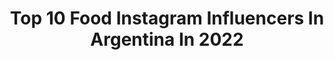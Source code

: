 ---
title: Top 10 Food Instagram Influencers In Argentina In 2022
description: >-
  Find top food Instagram influencers in Argentina in 2022. Most popular hashtags: #chocolate #foodporn #argentina #comida.
platform: Instagram
hits: 227
text_top: See the top-rated Instagram profiles on inBeat.
text_bottom: Our database has 227 Instagram influencers like this in Argentina for you to collaborate.
profiles:
  - username: "diego_bartaburu"
    fullname: >-
      Diego Bartaburu
    bio: >-
      Baterista de No Te Va Gustar. Foodie. @notevagustaroficial @dwdrums #notevagustar #notevagustaroficial @harmonicstop @oruga.ok
    location: "Argentina"
    followers: 9743
    engagement: 1350
    commentsToLikes: 0.027383
    id: ck6tvcap2lf2a0j718x43skky
    verified: false
    hashtags: "#repost, #fervenza, #seasmalo, #marchadelsilencio2020"
  - username: "alejocampo18"
    fullname: >-
      Alejandro Campo
    bio: >-
      Foodie traveler 👨🏼‍🍳 🌎 Pereira - Colombia📍. A bocados por el mundo ✈️🍔🍝🍢🍙🍷🍻 Pregunta por mi Taller de fotografía 📷🎥🎞 Congelando historias 📸📽
    location: "Argentina"
    followers: 7914
    engagement: 1109
    commentsToLikes: 0.025981
    id: ckaor73zfm0810i78tw8f1n2l
    verified: false
    hashtags: "#travel, #travels, #traveling, #travelblogger"
  - username: "laurarezmasud"
    fullname: >-
      Laura Rez Masud.
    bio: >-
      Mendoza 🍷 Periodista 🎤📹 Canal 9 me gusta compartir 👗moda 💇‍♀️belleza/estética/salud 🍷Food &wine 🌍 mis viajes 🎤 mi trabajo 🏘 deco
    location: "Argentina"
    followers: 24185
    engagement: 279
    commentsToLikes: 0.047843
    id: ck5hoezxrpg0l0i11wx77idyl
    verified: false
    hashtags: "#homeoffice, #valledeuco, #mendoza, #familia"
  - username: "caceres_matias"
    fullname: >-
      ᴍᴀᴛíᴀs 🇦🇷
    bio: >-
      🎑🌇🌄🌉🌌🏞🏙🌅🌃 • #Sneakers 👟 • #Travel 🗺 • #Design 💻 • #Food 🍧 📍Olavarría / Tandil
    location: "Argentina"
    followers: 17510
    engagement: 522
    commentsToLikes: 0.020699
    id: ck9wczegwdcg10j78v7spui9q
    verified: false
    hashtags: "#sneakerrotationar, #663399, #courtpurple"
  - username: "sabryrodriguezcuack"
    fullname: >-
      Sabry Rodriguez Cuack 🐥♐️💙💛💙
    bio: >-
      Asesora de Bares 💛 Adm. Gastronómica 🍸Bartender Profesional Owner: @thegarnishbar ✨ 📍Mendoza🍷 #CuackStyle 📸 📺@estrictamendoza 📝@foodloversmdz @mdzol
    location: "Argentina"
    followers: 19954
    engagement: 485
    commentsToLikes: 0.045864
    id: ck5znhkd6oh6b0i14f0s1rra5
    verified: false
    hashtags: "#cuackstyle, #chinchin, #bartenderlife, #lacoctelera"
  - username: "marceloromerofotos"
    fullname: >-
      Marcelo Romero
    bio: >-
      📣📸 Foto 🎥 Video & 🍽️ Foodstyling 🍔 👉@estiloromerocatena 📣 Staff @pedidosya Consultas al MD 📥📨
    location: "Argentina"
    followers: 14994
    engagement: 33
    commentsToLikes: 0.060933
    id: ck14hj7gwakvn0i19w5s1fsah
    verified: false
    hashtags: "#pasteleria, #emprendedores, #darkfoodphotography, #darkfoodphoto"
  - username: "soledadfandino"
    fullname: >-
      Fandiño
    bio: >-
      📍@theremakenet Actriz argentina Chef / Plant-based natural foods Chef
    location: "Argentina"
    followers: 1054002
    engagement: 200
    commentsToLikes: 0.009451
    id: ck13c4v87ymhq0i19488bic92
    verified: true
    hashtags: ""
  - username: "gulatotal"
    fullname: >-
      Gulatotal foodies Ale&Fer 🇻🇪🇦🇷
    bio: >-
      🍔 COMIDA, RECETAS & LIFESTYLE @gulatotal 🔥 Foodies y creadores en Argentina Agencia de Marketing & Branding @woolabrands 🍫🍫 GANA MUCHOS CHOCOLATES 👇🏻
    location: "Argentina"
    followers: 188847
    engagement: 239
    commentsToLikes: 0.700000
    id: ck5c0gn3qt3kf0i11hxbetpwf
    verified: false
    hashtags: "#argentina, #gulatotal, #foodie, #milka"
  - username: "maxiaj"
    fullname: >-
      Maximiliano Aurellio Jurado
    bio: >-
      • Argentino 🇦🇷 • Lifestyle & Menswear • Foodie 📍Madrid 👉🏼 Collect Moments Not Things
    location: "Argentina"
    followers: 12941
    engagement: 569
    commentsToLikes: 0.257272
    id: ckaouf3euzzzh0i786wy76o17
    verified: false
    hashtags: "#instafoodie, #madridfood, #domingo, #saludables"
  - username: "deliascakes"
    fullname: >-
      Flor Mancini
    bio: >-
      food & travel 🍩 Bs As✨ fotografia ✈️ 📸 @flormancini @tripfoodblogger_ 📩 hola@flormancini.com EBOOK en la web
    location: "Argentina"
    followers: 301579
    engagement: 465
    commentsToLikes: 1.087480
    id: ck8szplmyp9420j78fnrsnuto
    verified: false
    hashtags: "#parati, #torta, #chocolate, #dulcedeleche"
---